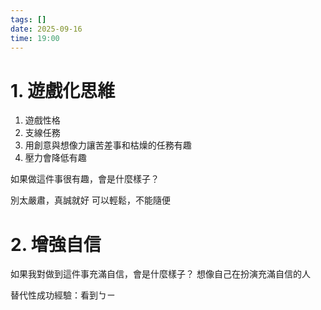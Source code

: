```yaml
---
tags: []
date: 2025-09-16
time: 19:00
---
```

# 1. 遊戲化思維

1. 遊戲性格
2. 支線任務
3. 用創意與想像力讓苦差事和枯燥的任務有趣
4. 壓力會降低有趣

如果做這件事很有趣，會是什麼樣子？

別太嚴肅，真誠就好
可以輕鬆，不能隨便

# 2. 增強自信

如果我對做到這件事充滿自信，會是什麼樣子？
想像自己在扮演充滿自信的人


替代性成功經驗：看到ㄅㄧ